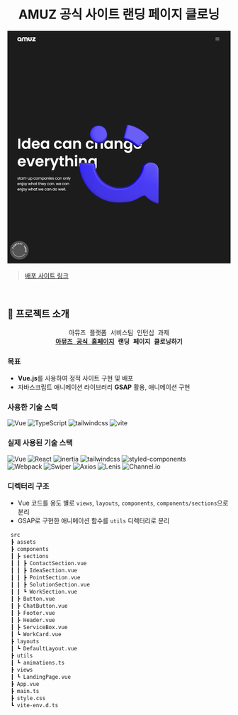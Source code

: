 <div align="center">

# AMUZ 공식 사이트 랜딩 페이지 클로닝

</div>

![alt text](/public/readme-thumbnail.png)

> [배포 사이트 링크](https://amuz-official-clone.vercel.app/)

<br>

## 🚀 프로젝트 소개

<div align="center">
<pre>
아뮤즈 플랫폼 서비스팀 인턴십 과제
<strong><a href="https://amuz.co.kr/" target="_blank">아뮤즈 공식 홈페이지</a> 랜딩 페이지 클로닝하기</strong>
</pre>
</div>

### 목표

- **Vue.js**를 사용하여 정적 사이트 구현 및 배포
- 자바스크립트 애니메이션 라이브러리 **GSAP** 활용, 애니메이션 구현

### 사용한 기술 스택

![Vue](https://img.shields.io/badge/Vue3-4FC08D?style=for-the-badge&logo=vue.js&logoColor=white) ![TypeScript](https://img.shields.io/badge/TypeScript-blue?style=for-the-badge&logo=typescript&logoColor=white) ![tailwindcss](https://img.shields.io/badge/GreenSock-88CE02?style=for-the-badge&logo=greensock&logoColor=white) ![vite](https://img.shields.io/badge/Vite-646CFF?style=for-the-badge&logo=vite&logoColor=white)

### 실제 사용된 기술 스택

![Vue](https://img.shields.io/badge/Vue3-4FC08D?style=for-the-badge&logo=vue.js&logoColor=white) ![React](https://shields.io/badge/react-black?logo=react&style=for-the-badge) ![inertia](https://img.shields.io/badge/Inertia_JS-9553E9?style=for-the-badge&logo=Inertia&logoColor=white) ![tailwindcss](https://img.shields.io/badge/GreenSock-88CE02?style=for-the-badge&logo=greensock&logoColor=white) ![styled-components](https://img.shields.io/badge/styled--components-orange?style=for-the-badge&logo=styled-components&logoColor=white) <br /> ![Webpack](https://img.shields.io/badge/Webpack-8DD6F9?style=for-the-badge&logo=webpack&logoColor=black) ![Swiper](https://img.shields.io/badge/Swiper-6332F6?style=for-the-badge&logo=swiper&logoColor=white) ![Axios](https://img.shields.io/badge/Axios-5A29E4?style=for-the-badge&logo=axios&logoColor=white) ![Lenis](https://img.shields.io/badge/Lenis-000000?style=for-the-badge&logo=Lenis&logoColor=white) ![Channel.io](https://img.shields.io/badge/Channel.io-0080FF?style=for-the-badge&logo=Channel.io&logoColor=white)

### 디렉터리 구조

- Vue 코드를 용도 별로 `views`, `layouts`, `components`, `components/sections`으로 분리
- GSAP로 구현한 애니메이션 함수를 `utils` 디렉터리로 분리

```plain
 src
 ┣ assets
 ┣ components
 ┃ ┣ sections
 ┃ ┃ ┣ ContactSection.vue
 ┃ ┃ ┣ IdeaSection.vue
 ┃ ┃ ┣ PointSection.vue
 ┃ ┃ ┣ SolutionSection.vue
 ┃ ┃ ┗ WorkSection.vue
 ┃ ┣ Button.vue
 ┃ ┣ ChatButton.vue
 ┃ ┣ Footer.vue
 ┃ ┣ Header.vue
 ┃ ┣ ServiceBox.vue
 ┃ ┗ WorkCard.vue
 ┣ layouts
 ┃ ┗ DefaultLayout.vue
 ┣ utils
 ┃ ┗ animations.ts
 ┣ views
 ┃ ┗ LandingPage.vue
 ┣ App.vue
 ┣ main.ts
 ┣ style.css
 ┗ vite-env.d.ts
```

<!-- 맥북 깃허브 테스트용 주석 -->
